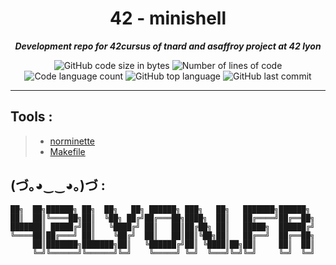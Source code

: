 <h1 align="center">
	42 - minishell
</h1>

<p align="center">
	<b><i>Development repo for 42cursus of tnard and asaffroy project at 42 lyon</i></b><br>
</p>

<p align="center">
	<img alt="GitHub code size in bytes" src="https://img.shields.io/github/languages/code-size/PandeoF1/42-minishell?color=blueviolet" />
	<img alt="Number of lines of code" src="https://img.shields.io/tokei/lines/github/PandeoF1/42-minishell?color=blueviolet" />
	<img alt="Code language count" src="https://img.shields.io/github/languages/count/PandeoF1/42-minishell?color=blue" />
	<img alt="GitHub top language" src="https://img.shields.io/github/languages/top/PandeoF1/42-minishell?color=blue" />
	<img alt="GitHub last commit" src="https://img.shields.io/github/last-commit/PandeoF1/42-minishell?color=brightgreen" />
</p>

---

## Tools :
 > - [norminette](https://github.com/42School/norminette) <br />
 > - [Makefile](https://github.com/PandeoF1/makefile) <br />

## (づ｡◕‿‿◕｡)づ :
```
██╗  ██╗██████╗ ██╗  ██╗   ██╗ ██████╗ ███╗   ██╗   ███████╗██████╗ 
██║  ██║╚════██╗██║  ╚██╗ ██╔╝██╔═══██╗████╗  ██║   ██╔════╝██╔══██╗
███████║ █████╔╝██║   ╚████╔╝ ██║   ██║██╔██╗ ██║   █████╗  ██████╔╝
╚════██║██╔═══╝ ██║    ╚██╔╝  ██║   ██║██║╚██╗██║   ██╔══╝  ██╔══██╗
     ██║███████╗███████╗██║   ╚██████╔╝██║ ╚████║██╗██║     ██║  ██║
     ╚═╝╚══════╝╚══════╝╚═╝    ╚═════╝ ╚═╝  ╚═══╝╚═╝╚═╝     ╚═╝  ╚═╝
```
